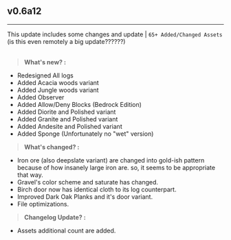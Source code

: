 ## v0.6a12
---
This update includes some changes and update | `65+ Added/Changed Assets` (is this even remotely a big update??????)<br><br>
> **What's new? :**
- Redesigned All logs
- Added Acacia woods variant
- Added Jungle woods variant
- Added Observer
- Added Allow/Deny Blocks (Bedrock Edition)
- Added Diorite and Polished variant
- Added Granite and Polished variant
- Added Andesite and Polished variant
- Added Sponge (Unfortunately no "wet" version)

> **What's changed? :**
* Iron ore (also deepslate variant) are changed into gold-ish pattern because of how insanely large iron are. so, it seems to be appropriate that way.
* Gravel's color scheme and saturate has changed.
* Birch door now has identical cloth to its log counterpart.
* Improved Dark Oak Planks and it's door variant.
* File optimizations.

> **Changelog Update? :**
- Assets additional count are added.